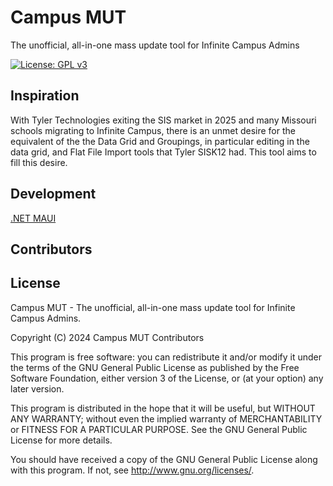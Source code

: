 # Campus MUT

The unofficial, all-in-one mass update tool for Infinite Campus Admins

[![License: GPL v3](https://img.shields.io/badge/License-GPLv3-blue.svg)](https://www.gnu.org/licenses/gpl-3.0)

## Inspiration

With Tyler Technologies exiting the SIS market in 2025 and many Missouri schools migrating to Infinite Campus, there is an unmet desire for the equivalent of the the Data Grid and Groupings, in particular editing in the data grid, and Flat File Import tools that Tyler SISK12 had. This tool aims to fill this desire.

## Development


[.NET MAUI](https://dotnet.microsoft.com/en-us/learn/maui/first-app-tutorial/install)



## Contributors


## License

Campus MUT - The unofficial, all-in-one mass update tool for Infinite Campus Admins.

Copyright (C) 2024 Campus MUT Contributors

This program is free software: you can redistribute it and/or modify it under the terms of the GNU General Public License as published by the Free Software Foundation, either version 3 of the License, or (at your option) any later version.

This program is distributed in the hope that it will be useful, but WITHOUT ANY WARRANTY; without even the implied warranty of MERCHANTABILITY or FITNESS FOR A PARTICULAR PURPOSE.  See the GNU General Public License for more details.

You should have received a copy of the GNU General Public License along with this program.  If not, see <http://www.gnu.org/licenses/>.
